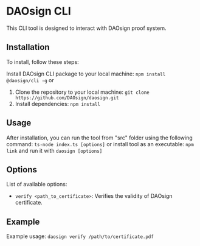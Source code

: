 # DAOsign CLI
This CLI tool is designed to interact with DAOsign proof system.

## Installation
To install, follow these steps:

Install DAOsign CLI package to your local machine:
`npm install @daosign/cli -g`
 or

1. Clone the repository to your local machine:
`git clone https://github.com/DAOsign/daosign.git`
2. Install dependencies:
`npm install`


## Usage
After installation, you can run the tool from "src" folder using the following command:
`ts-node index.ts [options]`
or install tool as an executable:
`npm link`
and run it with
`daosign [options]`

## Options
List of available options:

- `verify <path_to_certificate>`: Verifies the validity of DAOsign certificate.


## Example
Example usage:
`daosign verify /path/to/certificate.pdf`
